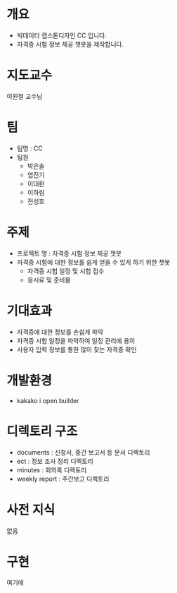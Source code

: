 # 개요

+ 빅데이터 캡스톤디자인 CC 입니다.
+ 자격증 시험 정보 제공 챗봇을 제작합니다.

# 지도교수
이원철 교수님

# 팀

+ 팀명 : CC
+ 팀원
  + 박은솔 
  + 염진기 
  + 이대환 
  + 이하림 
  + 전성호 

# 주제

+ 프로젝트 명 : 자격증 시험 정보 제공 챗봇
+ 자격증 시험에 대한 정보를 쉽게 얻을 수 있게 하기 위한 챗봇
  + 자격증 시험 일정 및 시험 접수
  + 응시료 및 준비물

# 기대효과
+ 자격증에 대한 정보를 손쉽게 파악
+ 자격증 시험 일정을 파악하여 일정 관리에 용이
+ 사용자 입력 정보를 통한 많이 찾는 자격증 확인

# 개발환경
+ kakako i open builder

# 디렉토리 구조
+ documents : 신청서, 중간 보고서 등 문서 디렉토리
+ ect : 정보 조사 정리 디렉토리
+ minutes : 회의록 디렉토리
+ weekly report : 주간보고 디렉토리

# 사전 지식
없음

# 구현
여기에 
